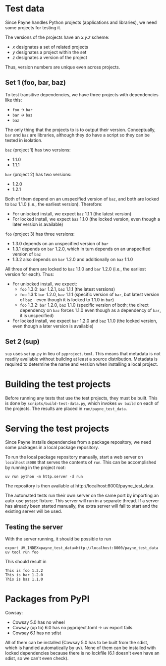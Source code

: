 # Test data

Since Payne handles Python projects (applications and libraries), we need some
projects for testing it.

The versions of the projects have an *x.y.z* scheme:
  * *x* designates a set of related projects
  * *y* designates a project within the set
  * *z* designates a version of the project

Thus, version numbers are unique even across projects.


## Set 1 (foo, bar, baz)

To test transitive dependencies, we have three projects with dependencies like
this:
  * `foo` -> `bar`
  * `bar` -> `baz`
  * `baz`

The only thing that the projects to is to output their version. Conceptually,
`bar` and `baz` are libraries, although they do have a script so they can be
tested in isolation.

`baz` (project 1) has two versions:
  * 1.1.0
  * 1.1.1

`bar` (project 2) has two versions:
  * 1.2.0
  * 1.2.1

Both of them depend on an unspecified version of `baz`, and both are locked to
`baz` 1.1.0 (i.e., the earliest version). Therefore:
  * For unlocked install, we expect `baz` 1.1.1 (the latest version)
  * For locked install, we expect `baz` 1.1.0 (the locked version, even though a
    later version is available)

`foo` (project 3) has three versions:
  * 1.3.0 depends on an unspecified version of `bar`
  * 1.3.1 depends on `bar` 1.2.0, which in turn depends on an unspecified
    version of `baz`
  * 1.3.2 also depends on `bar` 1.2.0 and additionally on `baz` 1.1.0

All three of them are locked to `baz` 1.1.0 and `bar` 1.2.0 (i.e., the earliest
version for each). Thus:
  * For unlocked install, we expect:
    * `foo` 1.3.0: `bar` 1.2.1, `baz` 1.1.1 (the latest versions)
    * `foo` 1.3.1: `bar` 1.2.0, `baz` 1.1.1 (specific version of `bar`, but
      latest version of `baz` - even though it is locked to 1.1.0 in `bar`)
    * `foo` 1.3.2: `bar` 1.2.0, `baz` 1.1.0 (specific version of both; the
      direct dependency on `baz` forces 1.1.0 even though as a dependency of
      `bar`, it is unspecified)
  * For locked install, we expect `bar` 1.2.0 and `baz` 1.1.0 (the locked
    version, even though a later version is available)


## Set 2 (sup)

`sup` uses `setup.py` in lieu of `pyproject.toml`. This means that metadata is
not readily available without building at least a source distribution. Metadata
is required to determine the name and version when installing a local project. 


# Building the test projects

Before running any tests that use the test projects, they must be built. This is
done by `scripts/build-test-data.py`, which invokes `uv build` on each of the
projects. The results are placed in `run/payne_test_data`.


# Serving the test projects

Since Payne installs dependencies from a package repository, we need some
packages in a local package repository.

To run the local package repository manually, start a web server on
`localhost:8000` that serves the contents of `run`. This can be
accomplished by running in the project root:

    uv run python -m http.server -d run

The repository is then available at http://localhost:8000/payne_test_data.

The automated tests run their own server on the same port by importing an
auto-use `pytest` fixture. This server will run in a separate thread. If a
server has already been started manually, the extra server will fail to start
and the existing server will be used.


## Testing the server

With the server running, it should be possible to run

    export UV_INDEX=payne_test_data=http://localhost:8000/payne_test_data
    uv tool run foo

This should result in

    This is foo 1.3.2
    This is bar 1.2.0
    This is baz 1.1.0


# Packages from PyPI

Cowsay:
  * Cowsay 5.0 has no wheel
  * Cowsay (up to) 6.0 has no pyproject.toml -> uv export fails
  * Cowsay 6.1 has no sdist

All of them can be installed (Cowsay 5.0 has to be built from the sdist, which
is handled automatically by uv). None of them can be installed with locked
dependencies because there is no lockfile (6.1 doesn't even have an sdist, so we
can't even check).
